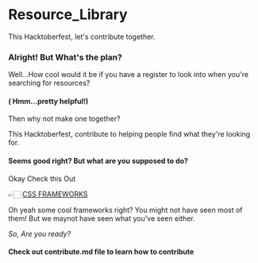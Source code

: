 # Resource_Library
This Hacktoberfest, let's contribute together.

### Alright! But What's the plan?

Well...How cool would it be if you have a register to look into when you're searching for resources?
#### ( Hmm...pretty helpful!)

Then why not make one together?

This Hacktoberfest, contribute to helping people find what they're looking for.

#### Seems good right? But what are you supposed to do?

Okay Check this Out

👉🏻 [CSS FRAMEWORKS](https://github.com/N-C-M/CSS-Frameworks)

Oh yeah some cool frameworks right? You might not have seen most of them! But we maynot have seen what you've seen either.

*So, Are you ready?* 
#### Check out contribute.md file to learn how to contribute


